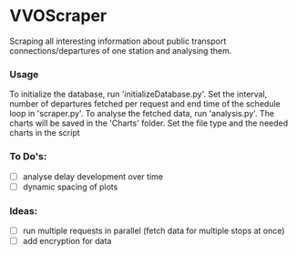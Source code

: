 # VVOScraper

Scraping all interesting information about public transport connections/departures of one station and analysing them.

### Usage

To initialize the database, run 'initializeDatabase.py'. Set the interval, number of departures fetched per request and end time of the schedule loop in 'scraper.py'. To analyse the fetched data, run 'analysis.py'. The charts will be saved in the 'Charts' folder. Set the file type and the needed charts in the script

### To Do's:

- [ ] analyse delay development over time
- [ ] dynamic spacing of plots

### Ideas:

- [ ] run multiple requests in parallel (fetch data for multiple stops at once)
- [ ] add encryption for data
